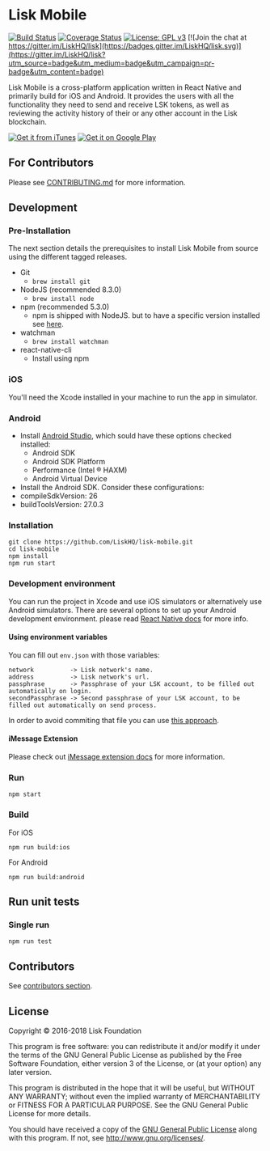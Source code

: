 # Lisk Mobile

[![Build Status](https://jenkins.lisk.io/buildStatus/icon?job=lisk-mobile/development)](https://jenkins.lisk.io/job/lisk-mobile/job/development)
[![Coverage Status](https://coveralls.io/repos/github/LiskHQ/lisk-mobile/badge.svg?branch=development)](https://coveralls.io/github/LiskHQ/lisk-mobile?branch=development)
[![License: GPL v3](https://img.shields.io/badge/License-GPL%20v3-blue.svg)](http://www.gnu.org/licenses/gpl-3.0)
[![Join the chat at https://gitter.im/LiskHQ/lisk](https://badges.gitter.im/LiskHQ/lisk.svg)](https://gitter.im/LiskHQ/lisk?utm_source=badge&utm_medium=badge&utm_campaign=pr-badge&utm_content=badge)


Lisk Mobile is a cross-platform application written in React Native and primarily build for iOS and Android. It provides the users with all the functionality they need to send and receive LSK tokens, as well as reviewing the activity history of their or any other account in the Lisk blockchain.

[![Get it from iTunes](https://lisk.io/assets/svg/download_on_the_app_store_badge.svg)](https://itunes.apple.com/us/app/lisk/id1436809559?mt=8) [![Get it on Google Play](https://lisk.io/assets/svg/download_on_the_play_store_badge.svg)](https://play.google.com/store/apps/details?id=io.lisk.mobile&pcampaignid=MKT-Other-global-all-co-prtnr-py-PartBadge-Mar2515-1)

## For Contributors
Please see [CONTRIBUTING.md](/CONTRIBUTING.md) for more information.
## Development

### Pre-Installation
The next section details the prerequisites to install Lisk Mobile from source using the different tagged releases.


 - Git
   - `brew install git`
 - NodeJS (recommended 8.3.0)
   - `brew install node`
 - npm (recommended 5.3.0)
   - npm is shipped with NodeJS. but to have a specific version installed see [here](https://stackoverflow.com/questions/9755841/how-can-i-change-the-version-of-npm-using-nvm).
 - watchman
   - `brew install watchman`
 - react-native-cli
   - Install using npm

### iOS
You'll need the Xcode installed in your machine to run the app in simulator.

### Android
 - Install [Android Studio](https://developer.android.com/studio/index.html), which sould have these options checked installed:
   - Android SDK
   - Android SDK Platform
   - Performance (Intel ® HAXM)
   - Android Virtual Device
 - Install the Android SDK. Consider these configurations:
  - compileSdkVersion: 26
  - buildToolsVersion: 27.0.3




### Installation

```
git clone https://github.com/LiskHQ/lisk-mobile.git
cd lisk-mobile
npm install
npm run start
```

### Development environment
You can run the project in Xcode and use iOS simulators or alternatively use Android simulators. There are several options to set up your Android development environment. please read [React Native docs](https://facebook.github.io/react-native/docs/getting-started.html) for more info.

#### Using environment variables
You can fill out `env.json` with those variables:
```
network          -> Lisk network's name.
address          -> Lisk network's url.
passphrase       -> Passphrase of your LSK account, to be filled out automatically on login.
secondPassphrase -> Second passphrase of your LSK account, to be filled out automatically on send process.
```

In order to avoid commiting that file you can use [this approach](https://stackoverflow.com/a/3320183).

#### iMessage Extension
Please check out [iMessage extension docs](ios/LiskMessageExtension/README.md) for more information.

### Run
```
npm start
```

### Build
For iOS

```
npm run build:ios
```


For Android

```
npm run build:android
```

## Run unit tests

### Single run
```
npm run test
```


## Contributors
See [contributors section](https://github.com/LiskHQ/lisk-mobile/graphs/contributors).

## License

Copyright © 2016-2018 Lisk Foundation

This program is free software: you can redistribute it and/or modify it under the terms of the GNU General Public License as published by the Free Software Foundation, either version 3 of the License, or (at your option) any later version.

This program is distributed in the hope that it will be useful, but WITHOUT ANY WARRANTY; without even the implied warranty of MERCHANTABILITY or FITNESS FOR A PARTICULAR PURPOSE. See the GNU General Public License for more details.

You should have received a copy of the [GNU General Public License](https://github.com/LiskHQ/lisk-hub/tree/master/LICENSE) along with this program.  If not, see <http://www.gnu.org/licenses/>.
